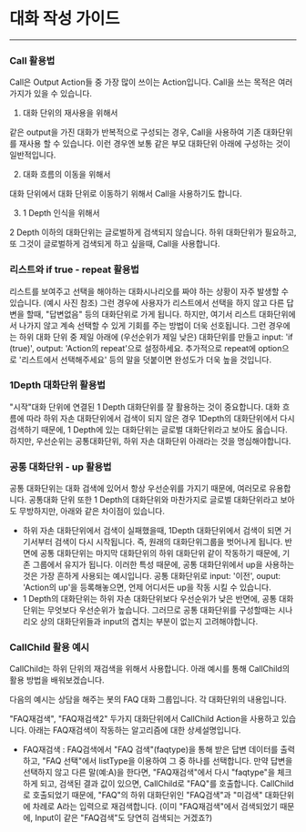 # 대화 작성 가이드
---

### Call 활용법

Call은 Output Action들 중 가장 많이 쓰이는 Action입니다. Call을 쓰는 목적은 여러가지가 있을 수 있습니다.

1. 대화 단위의 재사용을 위해서

같은 output을 가진 대화가 반복적으로 구성되는 경우, Call을 사용하여 기존 대화단위를 재사용 할 수 있습니다. 이런 경우엔 보통 같은 부모 대화단위 아래에 구성하는 것이 일반적입니다.

2. 대화 흐름의 이동을 위해서

대화 단위에서 대화 단위로 이동하기 위해서 Call을 사용하기도 합니다.

3. 1 Depth 인식을 위해서

2 Depth 이하의 대화단위는 글로벌하게 검색되지 않습니다. 하위 대화단위가 필요하고, 또 그것이 글로벌하게 검색되게 하고 싶을때, Call을 사용합니다.

### 리스트와 if true - repeat 활용법

리스트를 보여주고 선택을 해야하는 대화시나리오를 짜야 하는 상황이 자주 발생할 수 있습니다. (예시 사진 참조) 그런 경우에 사용자가 리스트에서 선택을 하지 않고 다른 답변을 할때, "답변없음" 등의 대화단위로 가게 됩니다. 하지만, 여기서 리스트 대화단위에서 나가지 않고 계속 선택할 수 있게 기회를 주는 방법이 더욱 선호됩니다. 그런 경우에는 하위 대화 단위 중 제일 아래에 (우선순위가 제일 낮은) 대화단위를 만들고 input: 'if (true)', output: 'Action의 repeat'으로 설정하세요. 추가적으로 repeat에 option으로 '리스트에서 선택해주세요' 등의 말을 덧붙이면 완성도가 더욱 높을 것입니다.

### 1Depth 대화단위 활용법

"시작"대화 단위에 연결된 1 Depth 대화단위를 잘 활용하는 것이 중요합니다. 대화 흐름에 따라 하위 자손 대화단위에서 검색이 되지 않은 경우 1Depth의 대화단위에서 다시 검색하기 때문에, 1 Depth에 있는 대화단위는 글로벌 대화단위라고 보아도 옳습니다. 하지만, 우선순위는 공통대화단위, 하위 자손 대화단위 아래라는 것을 명심해야합니다.

### 공통 대화단위 - up 활용법

공통 대화단위는 대화 검색에 있어서 항상 우선순위를 가지기 때문에, 여러모로 유용합니다. 공통대화 단위 또한 1 Depth의 대화단위와 마찬가지로 글로벌 대화단위라고 보아도 무방하지만, 아래와 같은 차이점이 있습니다.

* 하위 자손 대화단위에서 검색이 실패했을때, 1Depth 대화단위에서 검색이 되면 거기서부터 검색이 다시 시작됩니다. 즉, 원래의 대화단위그룹을 벗어나게 됩니다. 반면에 공통 대화단위는 마지막 대화단위의 하위 대화단위 같이 작동하기 때문에, 기존 그룹에서 유지가 됩니다. 이러한 특성 때문에, 공통 대화단위에서 up을 사용하는 것은 가장 흔하게 사용되는 예시입니다. 공통 대화단위로 input: '이전', ouput: 'Action의 up'을 등록해놓으면, 언제 어디서든 up을 작동 시킬 수 있습니다.
* 1 Depth의 대화단위는 하위 자손 대화단위보다 우선순위가 낮은 반면에, 공통 대화단위는 무엇보다 우선순위가 높습니다. 그러므로 공통 대화단위를 구성할때는 시나리오 상의 대화단위들과 input의 겹치는 부분이 없는지 고려해야합니다.

### CallChild 활용 예시

CallChild는 하위 단위의 재검색을 위해서 사용합니다. 아래 예시를 통해 CallChild의 활용 방법을 배워보겠습니다.

다음의 예시는 상담을 해주는 봇의 FAQ 대화 그룹입니다. 각 대화단위의 내용입니다.

"FAQ재검색", "FAQ재검색2" 두가지 대화단위에서 CallChild Action을 사용하고 있습니다. 아래는 FAQ재검색이 작동하는 알고리즘에 대한 상세설명입니다.

* FAQ재검색 : FAQ검색에서 "FAQ 검색"(faqtype)을 통해 받은 답변 데이터를 출력하고, "FAQ 선택"에서 listType을 이용하여 그 중 하나를 선택합니다. 만약 답변을 선택하지 않고 다른 말(예:A)을 한다면, "FAQ재검색"에서 다시 "faqtype"을 체크하게 되고, 검색된 결과 값이 있으면, CallChild로 "FAQ"를 호출합니다. CallChild로 호출되었기 때문에, "FAQ"의 하위 대화단위인 "FAQ검색"과 "미검색" 대화단위에 차례로 A라는 입력으로 재검색합니다. (이미 "FAQ재검색"에서 검색되었기 때문에, Input이 같은 "FAQ검색"도 당연히 검색되는 거겠죠?)
















